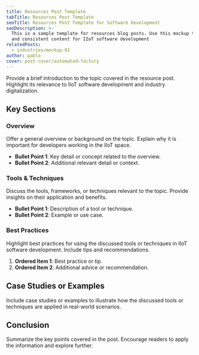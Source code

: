 ```yaml
---
title: Resources Post Template
tabTitle: Resources Post Template
seoTitle: Resources Post Template for Software Development
seoDescription: >-
  This is a sample template for resources blog posts. Use this mockup to create structured
  and consistent content for IIoT software development
relatedPosts:
  - industries/mockup-01
author: pablo
cover: post-cover/automated-factory
---
```


Provide a brief introduction to the topic covered in the resource post. Highlight its
relevance to IIoT software development and industry digitalization.

## Key Sections

### Overview

Offer a general overview or background on the topic. Explain why it is important for
developers working in the IIoT space.

- **Bullet Point 1**: Key detail or concept related to the overview.
- **Bullet Point 2**: Additional relevant detail or context.

### Tools & Techniques

Discuss the tools, frameworks, or techniques relevant to the topic. Provide insights on
their application and benefits.

- **Bullet Point 1**: Description of a tool or technique.
- **Bullet Point 2**: Example or use case.

### Best Practices

Highlight best practices for using the discussed tools or techniques in IIoT software
development. Include tips and recommendations.

1. **Ordered Item 1**: Best practice or tip.
1. **Ordered Item 2**: Additional advice or recommendation.

## Case Studies or Examples

Include case studies or examples to illustrate how the discussed tools or techniques are
applied in real-world scenarios.

## Conclusion

Summarize the key points covered in the post. Encourage readers to apply the information
and explore further.
